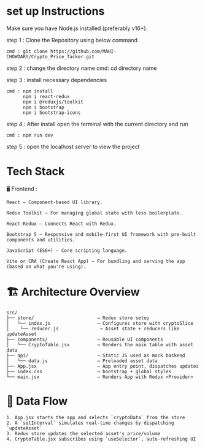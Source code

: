 # set up Instructions 

Make sure you have Node.js installed (preferably v16+).

step 1 : Clone the Repository using below command 

    cmd : git clone https://github.com/MAHI-CHOWDARY/Crypto_Price_Tacker.git

step 2 : change the directory name 
    cmd: cd directory name 

step 3 : install necessary dependencies

    cmd : npm install
          npm i react-redux
          npm i @reduxjs/toolkit
          npm i bootstrap
          npm i bootstrap-icons

step 4 : After install open the terminal with the current directory and run 

    cmd : npm run dev 

step 5 : open the localhost server to view the project 


# Tech Stack

🖥️ Frontend : 

    React – Component-based UI library.

    Redux Toolkit – For managing global state with less boilerplate.

    React-Redux – Connects React with Redux.

    Bootstrap 5 – Responsive and mobile-first UI framework with pre-built components and utilities.

    JavaScript (ES6+) – Core scripting language.

    Vite or CRA (Create React App) – For bundling and serving the app (based on what you're using).

# 🏗️ Architecture Overview

    src/
    ├── store/                       → Redux store setup
    │   └── index.js                 → Configures store with cryptoSlice
    │    └── reducer.js               → Asset state + reducers like updateAsset
    ├── components/                  → Reusable UI components
    │   └── CryptoTable.jsx          → Renders the main table with asset data
    ├── api/                         → Static JS used as mock backend
    │   └── data.js                  → Preloaded asset data       
    ├── App.jsx                      → App entry point, dispatches updates
    ├── index.css                    → bootstrap + global styles
    └── main.jsx                     → Renders App with Redux <Provider>


# 🔁 Data Flow

    1. App.jsx starts the app and selects `cryptoData` from the store
    2. A `setInterval` simulates real-time changes by dispatching `updateAsset`
    3. Redux store updates the selected asset's price/volume
    4. CryptoTable.jsx subscribes using `useSelector`, auto-refreshing UI